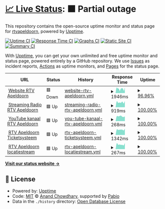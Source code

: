 # [📈 Live Status](https://upptime.rtv-apeldoorn.nl): <!--live status--> **🟧 Partial outage**

This repository contains the open-source uptime monitor and status page for [rtvapeldoorn](https://upptime.rtv-apeldoorn.nl), powered by [Upptime](https://github.com/upptime/upptime).

[![Uptime CI](https://github.com/rtvapeldoorn/upptime/workflows/Uptime%20CI/badge.svg)](https://github.com/rtvapeldoorn/upptime/actions?query=workflow%3A%22Uptime+CI%22)
[![Response Time CI](https://github.com/rtvapeldoorn/upptime/workflows/Response%20Time%20CI/badge.svg)](https://github.com/rtvapeldoorn/upptime/actions?query=workflow%3A%22Response+Time+CI%22)
[![Graphs CI](https://github.com/rtvapeldoorn/upptime/workflows/Graphs%20CI/badge.svg)](https://github.com/rtvapeldoorn/upptime/actions?query=workflow%3A%22Graphs+CI%22)
[![Static Site CI](https://github.com/rtvapeldoorn/upptime/workflows/Static%20Site%20CI/badge.svg)](https://github.com/rtvapeldoorn/upptime/actions?query=workflow%3A%22Static+Site+CI%22)
[![Summary CI](https://github.com/rtvapeldoorn/upptime/workflows/Summary%20CI/badge.svg)](https://github.com/rtvapeldoorn/upptime/actions?query=workflow%3A%22Summary+CI%22)

With [Upptime](https://upptime.js.org), you can get your own unlimited and free uptime monitor and status page, powered entirely by a GitHub repository. We use [Issues](https://github.com/rtvapeldoorn/upptime/issues) as incident reports, [Actions](https://github.com/rtvapeldoorn/upptime/actions) as uptime monitors, and [Pages](https://upptime.rtv-apeldoorn.nl) for the status page.

<!--start: status pages-->
<!-- This summary is generated by Upptime (https://github.com/upptime/upptime) -->
<!-- Do not edit this manually, your changes will be overwritten -->
<!-- prettier-ignore -->
| URL | Status | History | Response Time | Uptime |
| --- | ------ | ------- | ------------- | ------ |
| <img alt="" src="https://icons.duckduckgo.com/ip3/www.rtv-apeldoorn.nl.ico" height="13"> [Website RTV Apeldoorn](https://www.rtv-apeldoorn.nl) | 🟥 Down | [website-rtv-apeldoorn.yml](https://github.com/rtvapeldoorn/upptime/commits/HEAD/history/website-rtv-apeldoorn.yml) | <details><summary><img alt="Response time graph" src="./graphs/website-rtv-apeldoorn/response-time-week.png" height="20"> 1946ms</summary><br><a href="https://upptime.rtv-apeldoorn.nl/history/website-rtv-apeldoorn"><img alt="Response time 1976" src="https://img.shields.io/endpoint?url=https%3A%2F%2Fraw.githubusercontent.com%2Frtvapeldoorn%2Fupptime%2FHEAD%2Fapi%2Fwebsite-rtv-apeldoorn%2Fresponse-time.json"></a><br><a href="https://upptime.rtv-apeldoorn.nl/history/website-rtv-apeldoorn"><img alt="24-hour response time 0" src="https://img.shields.io/endpoint?url=https%3A%2F%2Fraw.githubusercontent.com%2Frtvapeldoorn%2Fupptime%2FHEAD%2Fapi%2Fwebsite-rtv-apeldoorn%2Fresponse-time-day.json"></a><br><a href="https://upptime.rtv-apeldoorn.nl/history/website-rtv-apeldoorn"><img alt="7-day response time 1946" src="https://img.shields.io/endpoint?url=https%3A%2F%2Fraw.githubusercontent.com%2Frtvapeldoorn%2Fupptime%2FHEAD%2Fapi%2Fwebsite-rtv-apeldoorn%2Fresponse-time-week.json"></a><br><a href="https://upptime.rtv-apeldoorn.nl/history/website-rtv-apeldoorn"><img alt="30-day response time 1976" src="https://img.shields.io/endpoint?url=https%3A%2F%2Fraw.githubusercontent.com%2Frtvapeldoorn%2Fupptime%2FHEAD%2Fapi%2Fwebsite-rtv-apeldoorn%2Fresponse-time-month.json"></a><br><a href="https://upptime.rtv-apeldoorn.nl/history/website-rtv-apeldoorn"><img alt="1-year response time 1976" src="https://img.shields.io/endpoint?url=https%3A%2F%2Fraw.githubusercontent.com%2Frtvapeldoorn%2Fupptime%2FHEAD%2Fapi%2Fwebsite-rtv-apeldoorn%2Fresponse-time-year.json"></a></details> | <details><summary><a href="https://upptime.rtv-apeldoorn.nl/history/website-rtv-apeldoorn">96.96%</a></summary><a href="https://upptime.rtv-apeldoorn.nl/history/website-rtv-apeldoorn"><img alt="All-time uptime 98.84%" src="https://img.shields.io/endpoint?url=https%3A%2F%2Fraw.githubusercontent.com%2Frtvapeldoorn%2Fupptime%2FHEAD%2Fapi%2Fwebsite-rtv-apeldoorn%2Fuptime.json"></a><br><a href="https://upptime.rtv-apeldoorn.nl/history/website-rtv-apeldoorn"><img alt="24-hour uptime 81.97%" src="https://img.shields.io/endpoint?url=https%3A%2F%2Fraw.githubusercontent.com%2Frtvapeldoorn%2Fupptime%2FHEAD%2Fapi%2Fwebsite-rtv-apeldoorn%2Fuptime-day.json"></a><br><a href="https://upptime.rtv-apeldoorn.nl/history/website-rtv-apeldoorn"><img alt="7-day uptime 96.96%" src="https://img.shields.io/endpoint?url=https%3A%2F%2Fraw.githubusercontent.com%2Frtvapeldoorn%2Fupptime%2FHEAD%2Fapi%2Fwebsite-rtv-apeldoorn%2Fuptime-week.json"></a><br><a href="https://upptime.rtv-apeldoorn.nl/history/website-rtv-apeldoorn"><img alt="30-day uptime 98.84%" src="https://img.shields.io/endpoint?url=https%3A%2F%2Fraw.githubusercontent.com%2Frtvapeldoorn%2Fupptime%2FHEAD%2Fapi%2Fwebsite-rtv-apeldoorn%2Fuptime-month.json"></a><br><a href="https://upptime.rtv-apeldoorn.nl/history/website-rtv-apeldoorn"><img alt="1-year uptime 98.84%" src="https://img.shields.io/endpoint?url=https%3A%2F%2Fraw.githubusercontent.com%2Frtvapeldoorn%2Fupptime%2FHEAD%2Fapi%2Fwebsite-rtv-apeldoorn%2Fuptime-year.json"></a></details>
| <img alt="" src="https://icons.duckduckgo.com/ip3/streamingradio.rtv-apeldoorn.nl.ico" height="13"> [Streaming Radio RTV Apeldoorn](https://streamingradio.rtv-apeldoorn.nl/login) | 🟩 Up | [streaming-radio-rtv-apeldoorn.yml](https://github.com/rtvapeldoorn/upptime/commits/HEAD/history/streaming-radio-rtv-apeldoorn.yml) | <details><summary><img alt="Response time graph" src="./graphs/streaming-radio-rtv-apeldoorn/response-time-week.png" height="20"> 919ms</summary><br><a href="https://upptime.rtv-apeldoorn.nl/history/streaming-radio-rtv-apeldoorn"><img alt="Response time 921" src="https://img.shields.io/endpoint?url=https%3A%2F%2Fraw.githubusercontent.com%2Frtvapeldoorn%2Fupptime%2FHEAD%2Fapi%2Fstreaming-radio-rtv-apeldoorn%2Fresponse-time.json"></a><br><a href="https://upptime.rtv-apeldoorn.nl/history/streaming-radio-rtv-apeldoorn"><img alt="24-hour response time 882" src="https://img.shields.io/endpoint?url=https%3A%2F%2Fraw.githubusercontent.com%2Frtvapeldoorn%2Fupptime%2FHEAD%2Fapi%2Fstreaming-radio-rtv-apeldoorn%2Fresponse-time-day.json"></a><br><a href="https://upptime.rtv-apeldoorn.nl/history/streaming-radio-rtv-apeldoorn"><img alt="7-day response time 919" src="https://img.shields.io/endpoint?url=https%3A%2F%2Fraw.githubusercontent.com%2Frtvapeldoorn%2Fupptime%2FHEAD%2Fapi%2Fstreaming-radio-rtv-apeldoorn%2Fresponse-time-week.json"></a><br><a href="https://upptime.rtv-apeldoorn.nl/history/streaming-radio-rtv-apeldoorn"><img alt="30-day response time 921" src="https://img.shields.io/endpoint?url=https%3A%2F%2Fraw.githubusercontent.com%2Frtvapeldoorn%2Fupptime%2FHEAD%2Fapi%2Fstreaming-radio-rtv-apeldoorn%2Fresponse-time-month.json"></a><br><a href="https://upptime.rtv-apeldoorn.nl/history/streaming-radio-rtv-apeldoorn"><img alt="1-year response time 921" src="https://img.shields.io/endpoint?url=https%3A%2F%2Fraw.githubusercontent.com%2Frtvapeldoorn%2Fupptime%2FHEAD%2Fapi%2Fstreaming-radio-rtv-apeldoorn%2Fresponse-time-year.json"></a></details> | <details><summary><a href="https://upptime.rtv-apeldoorn.nl/history/streaming-radio-rtv-apeldoorn">100.00%</a></summary><a href="https://upptime.rtv-apeldoorn.nl/history/streaming-radio-rtv-apeldoorn"><img alt="All-time uptime 100.00%" src="https://img.shields.io/endpoint?url=https%3A%2F%2Fraw.githubusercontent.com%2Frtvapeldoorn%2Fupptime%2FHEAD%2Fapi%2Fstreaming-radio-rtv-apeldoorn%2Fuptime.json"></a><br><a href="https://upptime.rtv-apeldoorn.nl/history/streaming-radio-rtv-apeldoorn"><img alt="24-hour uptime 100.00%" src="https://img.shields.io/endpoint?url=https%3A%2F%2Fraw.githubusercontent.com%2Frtvapeldoorn%2Fupptime%2FHEAD%2Fapi%2Fstreaming-radio-rtv-apeldoorn%2Fuptime-day.json"></a><br><a href="https://upptime.rtv-apeldoorn.nl/history/streaming-radio-rtv-apeldoorn"><img alt="7-day uptime 100.00%" src="https://img.shields.io/endpoint?url=https%3A%2F%2Fraw.githubusercontent.com%2Frtvapeldoorn%2Fupptime%2FHEAD%2Fapi%2Fstreaming-radio-rtv-apeldoorn%2Fuptime-week.json"></a><br><a href="https://upptime.rtv-apeldoorn.nl/history/streaming-radio-rtv-apeldoorn"><img alt="30-day uptime 100.00%" src="https://img.shields.io/endpoint?url=https%3A%2F%2Fraw.githubusercontent.com%2Frtvapeldoorn%2Fupptime%2FHEAD%2Fapi%2Fstreaming-radio-rtv-apeldoorn%2Fuptime-month.json"></a><br><a href="https://upptime.rtv-apeldoorn.nl/history/streaming-radio-rtv-apeldoorn"><img alt="1-year uptime 100.00%" src="https://img.shields.io/endpoint?url=https%3A%2F%2Fraw.githubusercontent.com%2Frtvapeldoorn%2Fupptime%2FHEAD%2Fapi%2Fstreaming-radio-rtv-apeldoorn%2Fuptime-year.json"></a></details>
| <img alt="" src="https://icons.duckduckgo.com/ip3/www.youtube.com.ico" height="13"> [YouTube kanaal RTV Apeldoorn](https://www.youtube.com/@rtvapeldoorn/videos) | 🟩 Up | [you-tube-kanaal-rtv-apeldoorn.yml](https://github.com/rtvapeldoorn/upptime/commits/HEAD/history/you-tube-kanaal-rtv-apeldoorn.yml) | <details><summary><img alt="Response time graph" src="./graphs/you-tube-kanaal-rtv-apeldoorn/response-time-week.png" height="20"> 268ms</summary><br><a href="https://upptime.rtv-apeldoorn.nl/history/you-tube-kanaal-rtv-apeldoorn"><img alt="Response time 268" src="https://img.shields.io/endpoint?url=https%3A%2F%2Fraw.githubusercontent.com%2Frtvapeldoorn%2Fupptime%2FHEAD%2Fapi%2Fyou-tube-kanaal-rtv-apeldoorn%2Fresponse-time.json"></a><br><a href="https://upptime.rtv-apeldoorn.nl/history/you-tube-kanaal-rtv-apeldoorn"><img alt="24-hour response time 292" src="https://img.shields.io/endpoint?url=https%3A%2F%2Fraw.githubusercontent.com%2Frtvapeldoorn%2Fupptime%2FHEAD%2Fapi%2Fyou-tube-kanaal-rtv-apeldoorn%2Fresponse-time-day.json"></a><br><a href="https://upptime.rtv-apeldoorn.nl/history/you-tube-kanaal-rtv-apeldoorn"><img alt="7-day response time 268" src="https://img.shields.io/endpoint?url=https%3A%2F%2Fraw.githubusercontent.com%2Frtvapeldoorn%2Fupptime%2FHEAD%2Fapi%2Fyou-tube-kanaal-rtv-apeldoorn%2Fresponse-time-week.json"></a><br><a href="https://upptime.rtv-apeldoorn.nl/history/you-tube-kanaal-rtv-apeldoorn"><img alt="30-day response time 268" src="https://img.shields.io/endpoint?url=https%3A%2F%2Fraw.githubusercontent.com%2Frtvapeldoorn%2Fupptime%2FHEAD%2Fapi%2Fyou-tube-kanaal-rtv-apeldoorn%2Fresponse-time-month.json"></a><br><a href="https://upptime.rtv-apeldoorn.nl/history/you-tube-kanaal-rtv-apeldoorn"><img alt="1-year response time 268" src="https://img.shields.io/endpoint?url=https%3A%2F%2Fraw.githubusercontent.com%2Frtvapeldoorn%2Fupptime%2FHEAD%2Fapi%2Fyou-tube-kanaal-rtv-apeldoorn%2Fresponse-time-year.json"></a></details> | <details><summary><a href="https://upptime.rtv-apeldoorn.nl/history/you-tube-kanaal-rtv-apeldoorn">100.00%</a></summary><a href="https://upptime.rtv-apeldoorn.nl/history/you-tube-kanaal-rtv-apeldoorn"><img alt="All-time uptime 100.00%" src="https://img.shields.io/endpoint?url=https%3A%2F%2Fraw.githubusercontent.com%2Frtvapeldoorn%2Fupptime%2FHEAD%2Fapi%2Fyou-tube-kanaal-rtv-apeldoorn%2Fuptime.json"></a><br><a href="https://upptime.rtv-apeldoorn.nl/history/you-tube-kanaal-rtv-apeldoorn"><img alt="24-hour uptime 100.00%" src="https://img.shields.io/endpoint?url=https%3A%2F%2Fraw.githubusercontent.com%2Frtvapeldoorn%2Fupptime%2FHEAD%2Fapi%2Fyou-tube-kanaal-rtv-apeldoorn%2Fuptime-day.json"></a><br><a href="https://upptime.rtv-apeldoorn.nl/history/you-tube-kanaal-rtv-apeldoorn"><img alt="7-day uptime 100.00%" src="https://img.shields.io/endpoint?url=https%3A%2F%2Fraw.githubusercontent.com%2Frtvapeldoorn%2Fupptime%2FHEAD%2Fapi%2Fyou-tube-kanaal-rtv-apeldoorn%2Fuptime-week.json"></a><br><a href="https://upptime.rtv-apeldoorn.nl/history/you-tube-kanaal-rtv-apeldoorn"><img alt="30-day uptime 100.00%" src="https://img.shields.io/endpoint?url=https%3A%2F%2Fraw.githubusercontent.com%2Frtvapeldoorn%2Fupptime%2FHEAD%2Fapi%2Fyou-tube-kanaal-rtv-apeldoorn%2Fuptime-month.json"></a><br><a href="https://upptime.rtv-apeldoorn.nl/history/you-tube-kanaal-rtv-apeldoorn"><img alt="1-year uptime 100.00%" src="https://img.shields.io/endpoint?url=https%3A%2F%2Fraw.githubusercontent.com%2Frtvapeldoorn%2Fupptime%2FHEAD%2Fapi%2Fyou-tube-kanaal-rtv-apeldoorn%2Fuptime-year.json"></a></details>
| <img alt="" src="https://icons.duckduckgo.com/ip3/storing.rtv-apeldoorn.nl.ico" height="13"> [RTV Apeldoorn Ticketsysteem](https://storing.rtv-apeldoorn.nl) | 🟩 Up | [rtv-apeldoorn-ticketsysteem.yml](https://github.com/rtvapeldoorn/upptime/commits/HEAD/history/rtv-apeldoorn-ticketsysteem.yml) | <details><summary><img alt="Response time graph" src="./graphs/rtv-apeldoorn-ticketsysteem/response-time-week.png" height="20"> 1342ms</summary><br><a href="https://upptime.rtv-apeldoorn.nl/history/rtv-apeldoorn-ticketsysteem"><img alt="Response time 1317" src="https://img.shields.io/endpoint?url=https%3A%2F%2Fraw.githubusercontent.com%2Frtvapeldoorn%2Fupptime%2FHEAD%2Fapi%2Frtv-apeldoorn-ticketsysteem%2Fresponse-time.json"></a><br><a href="https://upptime.rtv-apeldoorn.nl/history/rtv-apeldoorn-ticketsysteem"><img alt="24-hour response time 1318" src="https://img.shields.io/endpoint?url=https%3A%2F%2Fraw.githubusercontent.com%2Frtvapeldoorn%2Fupptime%2FHEAD%2Fapi%2Frtv-apeldoorn-ticketsysteem%2Fresponse-time-day.json"></a><br><a href="https://upptime.rtv-apeldoorn.nl/history/rtv-apeldoorn-ticketsysteem"><img alt="7-day response time 1342" src="https://img.shields.io/endpoint?url=https%3A%2F%2Fraw.githubusercontent.com%2Frtvapeldoorn%2Fupptime%2FHEAD%2Fapi%2Frtv-apeldoorn-ticketsysteem%2Fresponse-time-week.json"></a><br><a href="https://upptime.rtv-apeldoorn.nl/history/rtv-apeldoorn-ticketsysteem"><img alt="30-day response time 1317" src="https://img.shields.io/endpoint?url=https%3A%2F%2Fraw.githubusercontent.com%2Frtvapeldoorn%2Fupptime%2FHEAD%2Fapi%2Frtv-apeldoorn-ticketsysteem%2Fresponse-time-month.json"></a><br><a href="https://upptime.rtv-apeldoorn.nl/history/rtv-apeldoorn-ticketsysteem"><img alt="1-year response time 1317" src="https://img.shields.io/endpoint?url=https%3A%2F%2Fraw.githubusercontent.com%2Frtvapeldoorn%2Fupptime%2FHEAD%2Fapi%2Frtv-apeldoorn-ticketsysteem%2Fresponse-time-year.json"></a></details> | <details><summary><a href="https://upptime.rtv-apeldoorn.nl/history/rtv-apeldoorn-ticketsysteem">100.00%</a></summary><a href="https://upptime.rtv-apeldoorn.nl/history/rtv-apeldoorn-ticketsysteem"><img alt="All-time uptime 100.00%" src="https://img.shields.io/endpoint?url=https%3A%2F%2Fraw.githubusercontent.com%2Frtvapeldoorn%2Fupptime%2FHEAD%2Fapi%2Frtv-apeldoorn-ticketsysteem%2Fuptime.json"></a><br><a href="https://upptime.rtv-apeldoorn.nl/history/rtv-apeldoorn-ticketsysteem"><img alt="24-hour uptime 100.00%" src="https://img.shields.io/endpoint?url=https%3A%2F%2Fraw.githubusercontent.com%2Frtvapeldoorn%2Fupptime%2FHEAD%2Fapi%2Frtv-apeldoorn-ticketsysteem%2Fuptime-day.json"></a><br><a href="https://upptime.rtv-apeldoorn.nl/history/rtv-apeldoorn-ticketsysteem"><img alt="7-day uptime 100.00%" src="https://img.shields.io/endpoint?url=https%3A%2F%2Fraw.githubusercontent.com%2Frtvapeldoorn%2Fupptime%2FHEAD%2Fapi%2Frtv-apeldoorn-ticketsysteem%2Fuptime-week.json"></a><br><a href="https://upptime.rtv-apeldoorn.nl/history/rtv-apeldoorn-ticketsysteem"><img alt="30-day uptime 100.00%" src="https://img.shields.io/endpoint?url=https%3A%2F%2Fraw.githubusercontent.com%2Frtvapeldoorn%2Fupptime%2FHEAD%2Fapi%2Frtv-apeldoorn-ticketsysteem%2Fuptime-month.json"></a><br><a href="https://upptime.rtv-apeldoorn.nl/history/rtv-apeldoorn-ticketsysteem"><img alt="1-year uptime 100.00%" src="https://img.shields.io/endpoint?url=https%3A%2F%2Fraw.githubusercontent.com%2Frtvapeldoorn%2Fupptime%2FHEAD%2Fapi%2Frtv-apeldoorn-ticketsysteem%2Fuptime-year.json"></a></details>
| <img alt="" src="https://icons.duckduckgo.com/ip3/95.97.176.18.ico" height="13"> [RTV Apeldoorn locatiestream](http://95.97.176.18:4000/status.xsl) | 🟩 Up | [rtv-apeldoorn-locatiestream.yml](https://github.com/rtvapeldoorn/upptime/commits/HEAD/history/rtv-apeldoorn-locatiestream.yml) | <details><summary><img alt="Response time graph" src="./graphs/rtv-apeldoorn-locatiestream/response-time-week.png" height="20"> 267ms</summary><br><a href="https://upptime.rtv-apeldoorn.nl/history/rtv-apeldoorn-locatiestream"><img alt="Response time 266" src="https://img.shields.io/endpoint?url=https%3A%2F%2Fraw.githubusercontent.com%2Frtvapeldoorn%2Fupptime%2FHEAD%2Fapi%2Frtv-apeldoorn-locatiestream%2Fresponse-time.json"></a><br><a href="https://upptime.rtv-apeldoorn.nl/history/rtv-apeldoorn-locatiestream"><img alt="24-hour response time 355" src="https://img.shields.io/endpoint?url=https%3A%2F%2Fraw.githubusercontent.com%2Frtvapeldoorn%2Fupptime%2FHEAD%2Fapi%2Frtv-apeldoorn-locatiestream%2Fresponse-time-day.json"></a><br><a href="https://upptime.rtv-apeldoorn.nl/history/rtv-apeldoorn-locatiestream"><img alt="7-day response time 267" src="https://img.shields.io/endpoint?url=https%3A%2F%2Fraw.githubusercontent.com%2Frtvapeldoorn%2Fupptime%2FHEAD%2Fapi%2Frtv-apeldoorn-locatiestream%2Fresponse-time-week.json"></a><br><a href="https://upptime.rtv-apeldoorn.nl/history/rtv-apeldoorn-locatiestream"><img alt="30-day response time 266" src="https://img.shields.io/endpoint?url=https%3A%2F%2Fraw.githubusercontent.com%2Frtvapeldoorn%2Fupptime%2FHEAD%2Fapi%2Frtv-apeldoorn-locatiestream%2Fresponse-time-month.json"></a><br><a href="https://upptime.rtv-apeldoorn.nl/history/rtv-apeldoorn-locatiestream"><img alt="1-year response time 266" src="https://img.shields.io/endpoint?url=https%3A%2F%2Fraw.githubusercontent.com%2Frtvapeldoorn%2Fupptime%2FHEAD%2Fapi%2Frtv-apeldoorn-locatiestream%2Fresponse-time-year.json"></a></details> | <details><summary><a href="https://upptime.rtv-apeldoorn.nl/history/rtv-apeldoorn-locatiestream">100.00%</a></summary><a href="https://upptime.rtv-apeldoorn.nl/history/rtv-apeldoorn-locatiestream"><img alt="All-time uptime 100.00%" src="https://img.shields.io/endpoint?url=https%3A%2F%2Fraw.githubusercontent.com%2Frtvapeldoorn%2Fupptime%2FHEAD%2Fapi%2Frtv-apeldoorn-locatiestream%2Fuptime.json"></a><br><a href="https://upptime.rtv-apeldoorn.nl/history/rtv-apeldoorn-locatiestream"><img alt="24-hour uptime 100.00%" src="https://img.shields.io/endpoint?url=https%3A%2F%2Fraw.githubusercontent.com%2Frtvapeldoorn%2Fupptime%2FHEAD%2Fapi%2Frtv-apeldoorn-locatiestream%2Fuptime-day.json"></a><br><a href="https://upptime.rtv-apeldoorn.nl/history/rtv-apeldoorn-locatiestream"><img alt="7-day uptime 100.00%" src="https://img.shields.io/endpoint?url=https%3A%2F%2Fraw.githubusercontent.com%2Frtvapeldoorn%2Fupptime%2FHEAD%2Fapi%2Frtv-apeldoorn-locatiestream%2Fuptime-week.json"></a><br><a href="https://upptime.rtv-apeldoorn.nl/history/rtv-apeldoorn-locatiestream"><img alt="30-day uptime 100.00%" src="https://img.shields.io/endpoint?url=https%3A%2F%2Fraw.githubusercontent.com%2Frtvapeldoorn%2Fupptime%2FHEAD%2Fapi%2Frtv-apeldoorn-locatiestream%2Fuptime-month.json"></a><br><a href="https://upptime.rtv-apeldoorn.nl/history/rtv-apeldoorn-locatiestream"><img alt="1-year uptime 100.00%" src="https://img.shields.io/endpoint?url=https%3A%2F%2Fraw.githubusercontent.com%2Frtvapeldoorn%2Fupptime%2FHEAD%2Fapi%2Frtv-apeldoorn-locatiestream%2Fuptime-year.json"></a></details>

<!--end: status pages-->

[**Visit our status website →**](https://upptime.rtv-apeldoorn.nl)

## 📄 License

- Powered by: [Upptime](https://github.com/upptime/upptime)
- Code: [MIT](./LICENSE) © [Anand Chowdhary](https://anandchowdhary.com), supported by [Pabio](https://pabio.com)
- Data in the `./history` directory: [Open Database License](https://opendatacommons.org/licenses/odbl/1-0/)
